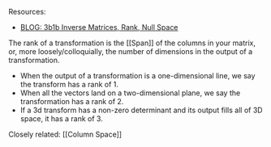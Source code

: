 Resources:
- [BLOG: 3b1b Inverse Matrices, Rank, Null Space](https://www.3blue1brown.com/lessons/inverse-matrices)

The rank of a transformation is the [[Span]] of the columns in your matrix, or, more loosely/colloquially, the number of dimensions in the output of a transformation.
- When the output of a transformation is a one-dimensional line, we say the transform has a rank of 1.
- When all the vectors land on a two-dimensional plane, we say the transformation has a rank of 2.
- If a 3d transform has a non-zero determinant and its output fills all of 3D space, it has a rank of 3.

Closely related: [[Column Space]]
